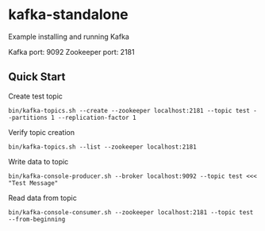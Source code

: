 # kafka-standalone

Example installing and running Kafka
 
Kafka port: 9092
Zookeeper port: 2181

## Quick Start

Create test topic

    bin/kafka-topics.sh --create --zookeeper localhost:2181 --topic test --partitions 1 --replication-factor 1

Verify topic creation

    bin/kafka-topics.sh --list --zookeeper localhost:2181

Write data to topic

    bin/kafka-console-producer.sh --broker localhost:9092 --topic test <<< "Test Message"

Read data from topic

    bin/kafka-console-consumer.sh --zookeeper localhost:2181 --topic test --from-beginning
